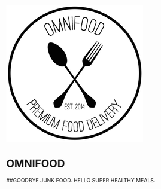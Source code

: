  ![](https://github.com/annapo1t/omnifood/raw/main/resources/img/logo.png)
# OMNIFOOD 
##GOODBYE JUNK FOOD.
HELLO SUPER HEALTHY MEALS.
